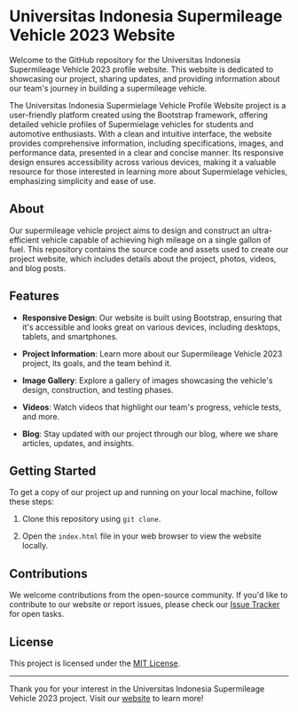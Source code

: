 # Universitas Indonesia Supermileage Vehicle 2023 Website

Welcome to the GitHub repository for the Universitas Indonesia Supermileage Vehicle 2023 profile website. This website is dedicated to showcasing our project, sharing updates, and providing information about our team's journey in building a supermileage vehicle.

The Universitas Indonesia Supermielage Vehicle Profile Website project is a user-friendly platform created using the Bootstrap framework, offering detailed vehicle profiles of Supermielage vehicles for students and automotive enthusiasts. With a clean and intuitive interface, the website provides comprehensive information, including specifications, images, and performance data, presented in a clear and concise manner. Its responsive design ensures accessibility across various devices, making it a valuable resource for those interested in learning more about Supermielage vehicles, emphasizing simplicity and ease of use.

## About

Our supermileage vehicle project aims to design and construct an ultra-efficient vehicle capable of achieving high mileage on a single gallon of fuel. This repository contains the source code and assets used to create our project website, which includes details about the project, photos, videos, and blog posts.

## Features

- **Responsive Design**: Our website is built using Bootstrap, ensuring that it's accessible and looks great on various devices, including desktops, tablets, and smartphones.

- **Project Information**: Learn more about our Supermileage Vehicle 2023 project, its goals, and the team behind it.

- **Image Gallery**: Explore a gallery of images showcasing the vehicle's design, construction, and testing phases.

- **Videos**: Watch videos that highlight our team's progress, vehicle tests, and more.

- **Blog**: Stay updated with our project through our blog, where we share articles, updates, and insights.

## Getting Started

To get a copy of our project up and running on your local machine, follow these steps:

1. Clone this repository using `git clone`.

2. Open the `index.html` file in your web browser to view the website locally.

## Contributions

We welcome contributions from the open-source community. If you'd like to contribute to our website or report issues, please check our [Issue Tracker](link-to-issue-tracker) for open tasks.

## License

This project is licensed under the [MIT License](LICENSE).

---

Thank you for your interest in the Universitas Indonesia Supermileage Vehicle 2023 project. Visit our [website](https://chronomustard.github.io/uismv2023/) to learn more!
